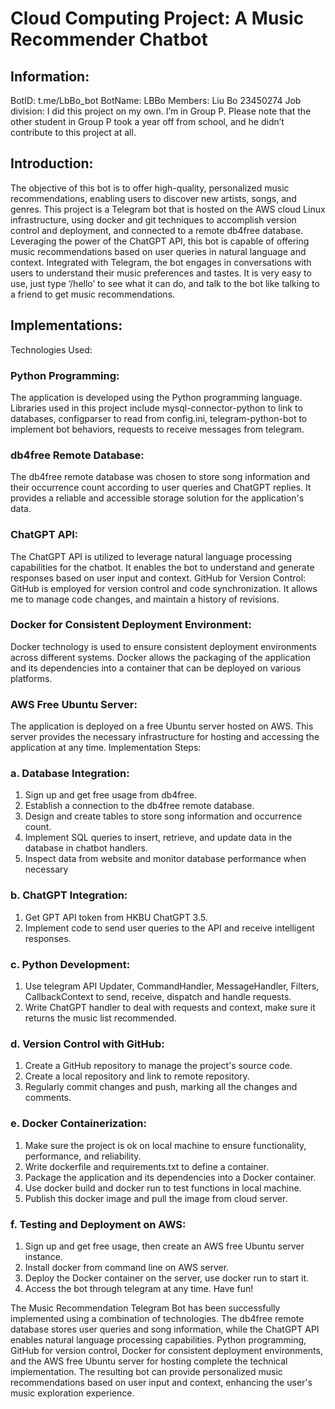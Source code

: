 # Cloud Computing Project: A Music Recommender Chatbot
## Information:
BotID: t.me/LbBo_bot
BotName: LBBo
Members: Liu Bo 23450274
Job division: I did this project on my own. I’m in Group P. Please note that the other student in Group P took a year off from school, and he didn’t contribute to this project at all.
## Introduction: 	
The objective of this bot is to offer high-quality, personalized music recommendations, enabling users to discover new artists, songs, and genres. 
This project is a Telegram bot that is hosted on the AWS cloud Linux infrastructure, using docker and git techniques to accomplish version control and deployment, and connected to a remote db4free database. Leveraging the power of the ChatGPT API, this bot is capable of offering music recommendations based on user queries in natural language and context.
Integrated with Telegram, the bot engages in conversations with users to understand their music preferences and tastes. It is very easy to use, just type ‘/hello’ to see what it can do, and talk to the bot like talking to a friend to get music recommendations.
## Implementations:
Technologies Used:
### Python Programming: 
The application is developed using the Python programming language. Libraries used in this project include mysql-connector-python to link to databases, configparser to read from config.ini, telegram-python-bot to implement bot behaviors, requests to receive messages from telegram.
### db4free Remote Database: 
The db4free remote database was chosen to store song information and their occurrence count according to user queries and ChatGPT replies. It provides a reliable and accessible storage solution for the application's data.
### ChatGPT API: 
The ChatGPT API is utilized to leverage natural language processing capabilities for the chatbot. It enables the bot to understand and generate responses based on user input and context.
GitHub for Version Control: GitHub is employed for version control and code synchronization. It allows me to manage code changes, and maintain a history of revisions.
### Docker for Consistent Deployment Environment: 
Docker technology is used to ensure consistent deployment environments across different systems. Docker allows the packaging of the application and its dependencies into a container that can be deployed on various platforms.
### AWS Free Ubuntu Server: 
The application is deployed on a free Ubuntu server hosted on AWS. This server provides the necessary infrastructure for hosting and accessing the application at any time.
Implementation Steps:
### a. Database Integration:
1.	Sign up and get free usage from db4free.
2.	Establish a connection to the db4free remote database.
3.	Design and create tables to store song information and occurrence count.
4.	Implement SQL queries to insert, retrieve, and update data in the database in chatbot handlers.
5.	Inspect data from website and monitor database performance when necessary
### b. ChatGPT Integration:
1.	Get GPT API token from HKBU ChatGPT 3.5.
2.	Implement code to send user queries to the API and receive intelligent responses.
### c. Python Development:
1.	Use telegram API Updater, CommandHandler, MessageHandler, Filters, CallbackContext to send, receive, dispatch and handle requests.
2.	Write ChatGPT handler to deal with requests and context, make sure it returns the music list recommended.
### d. Version Control with GitHub:
1.	Create a GitHub repository to manage the project's source code.
2.	Create a local repository and link to remote repository.
3.	Regularly commit changes and push, marking all the changes and comments.
### e. Docker Containerization:
1.	Make sure the project is ok on local machine to ensure functionality, performance, and reliability.
2.	Write dockerfile and requirements.txt to define a container.
3.	Package the application and its dependencies into a Docker container.
4.	Use docker build and docker run to test functions in local machine.
5.	Publish this docker image and pull the image from cloud server.
### f. Testing and Deployment on AWS:
1.	Sign up and get free usage, then create an AWS free Ubuntu server instance.
2.	Install docker from command line on AWS server.
3.	Deploy the Docker container on the server, use docker run to start it.
4.	Access the bot through telegram at any time. Have fun! 

The Music Recommendation Telegram Bot has been successfully implemented using a combination of technologies. The db4free remote database stores user queries and song information, while the ChatGPT API enables natural language processing capabilities. Python programming, GitHub for version control, Docker for consistent deployment environments, and the AWS free Ubuntu server for hosting complete the technical implementation. The resulting bot can provide personalized music recommendations based on user input and context, enhancing the user's music exploration experience.
